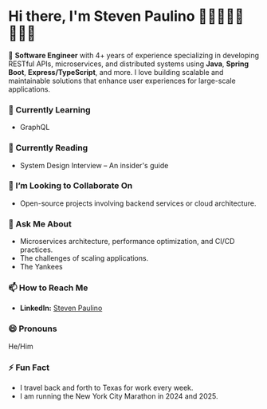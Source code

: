 # Hi there, I'm Steven Paulino 👋🏼🧑🏻‍💻🇩🇴🗽

🚀 **Software Engineer** with 4+ years of experience specializing in developing RESTful APIs, microservices, and distributed systems using **Java**, **Spring Boot**, **Express/TypeScript**, and more. I love building scalable and maintainable solutions that enhance user experiences for large-scale applications. 

### 🌱 Currently Learning
- GraphQL

### 📖 Currently Reading
- System Design Interview – An insider's guide

### 👯 I’m Looking to Collaborate On
- Open-source projects involving backend services or cloud architecture.

### 💬 Ask Me About
- Microservices architecture, performance optimization, and CI/CD practices.
- The challenges of scaling applications.
- The Yankees

### 📫 How to Reach Me
- **LinkedIn:** [Steven Paulino](https://www.linkedin.com/in/stevenpaulino/)

### 😄 Pronouns
He/Him

### ⚡ Fun Fact
- I travel back and forth to Texas for work every week.
- I am running the New York City Marathon in 2024 and 2025.
